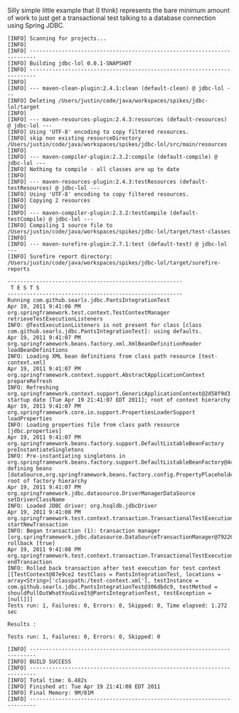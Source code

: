 Silly simple little example that (I think) represents the bare minimum amount of work to just get a transactional test talking to a database connection using Spring JDBC.

    [INFO] Scanning for projects...
    [INFO]                                                                         
    [INFO] ------------------------------------------------------------------------
    [INFO] Building jdbc-lol 0.0.1-SNAPSHOT
    [INFO] ------------------------------------------------------------------------
    [INFO] 
    [INFO] --- maven-clean-plugin:2.4.1:clean (default-clean) @ jdbc-lol ---
    [INFO] Deleting /Users/justin/code/java/workspaces/spikes/jdbc-lol/target
    [INFO] 
    [INFO] --- maven-resources-plugin:2.4.3:resources (default-resources) @ jdbc-lol ---
    [INFO] Using 'UTF-8' encoding to copy filtered resources.
    [INFO] skip non existing resourceDirectory /Users/justin/code/java/workspaces/spikes/jdbc-lol/src/main/resources
    [INFO] 
    [INFO] --- maven-compiler-plugin:2.3.2:compile (default-compile) @ jdbc-lol ---
    [INFO] Nothing to compile - all classes are up to date
    [INFO] 
    [INFO] --- maven-resources-plugin:2.4.3:testResources (default-testResources) @ jdbc-lol ---
    [INFO] Using 'UTF-8' encoding to copy filtered resources.
    [INFO] Copying 2 resources
    [INFO] 
    [INFO] --- maven-compiler-plugin:2.3.2:testCompile (default-testCompile) @ jdbc-lol ---
    [INFO] Compiling 1 source file to /Users/justin/code/java/workspaces/spikes/jdbc-lol/target/test-classes
    [INFO] 
    [INFO] --- maven-surefire-plugin:2.7.1:test (default-test) @ jdbc-lol ---
    [INFO] Surefire report directory: /Users/justin/code/java/workspaces/spikes/jdbc-lol/target/surefire-reports

    -------------------------------------------------------
     T E S T S
    -------------------------------------------------------
    Running com.github.searls.jdbc.PantsIntegrationTest
    Apr 19, 2011 9:41:06 PM org.springframework.test.context.TestContextManager retrieveTestExecutionListeners
    INFO: @TestExecutionListeners is not present for class [class com.github.searls.jdbc.PantsIntegrationTest]: using defaults.
    Apr 19, 2011 9:41:07 PM org.springframework.beans.factory.xml.XmlBeanDefinitionReader loadBeanDefinitions
    INFO: Loading XML bean definitions from class path resource [test-context.xml]
    Apr 19, 2011 9:41:07 PM org.springframework.context.support.AbstractApplicationContext prepareRefresh
    INFO: Refreshing org.springframework.context.support.GenericApplicationContext@2d58f9d3: startup date [Tue Apr 19 21:41:07 EDT 2011]; root of context hierarchy
    Apr 19, 2011 9:41:07 PM org.springframework.core.io.support.PropertiesLoaderSupport loadProperties
    INFO: Loading properties file from class path resource [jdbc.properties]
    Apr 19, 2011 9:41:07 PM org.springframework.beans.factory.support.DefaultListableBeanFactory preInstantiateSingletons
    INFO: Pre-instantiating singletons in org.springframework.beans.factory.support.DefaultListableBeanFactory@4cedf389: defining beans [dataSource,org.springframework.beans.factory.config.PropertyPlaceholderConfigurer#0,transactionManager,org.springframework.context.annotation.internalConfigurationAnnotationProcessor,org.springframework.context.annotation.internalAutowiredAnnotationProcessor,org.springframework.context.annotation.internalRequiredAnnotationProcessor,org.springframework.context.annotation.internalCommonAnnotationProcessor]; root of factory hierarchy
    Apr 19, 2011 9:41:07 PM org.springframework.jdbc.datasource.DriverManagerDataSource setDriverClassName
    INFO: Loaded JDBC driver: org.hsqldb.jdbcDriver
    Apr 19, 2011 9:41:08 PM org.springframework.test.context.transaction.TransactionalTestExecutionListener startNewTransaction
    INFO: Began transaction (1): transaction manager [org.springframework.jdbc.datasource.DataSourceTransactionManager@79226a77]; rollback [true]
    Apr 19, 2011 9:41:08 PM org.springframework.test.context.transaction.TransactionalTestExecutionListener endTransaction
    INFO: Rolled back transaction after test execution for test context [[TestContext@87e9ce2 testClass = PantsIntegrationTest, locations = array<String>['classpath:/test-context.xml'], testInstance = com.github.searls.jdbc.PantsIntegrationTest@306dbdc9, testMethod = shouldPullOutWhatYouGiveIt@PantsIntegrationTest, testException = [null]]]
    Tests run: 1, Failures: 0, Errors: 0, Skipped: 0, Time elapsed: 1.272 sec

    Results :

    Tests run: 1, Failures: 0, Errors: 0, Skipped: 0

    [INFO] ------------------------------------------------------------------------
    [INFO] BUILD SUCCESS
    [INFO] ------------------------------------------------------------------------
    [INFO] Total time: 6.482s
    [INFO] Finished at: Tue Apr 19 21:41:08 EDT 2011
    [INFO] Final Memory: 9M/81M
    [INFO] ------------------------------------------------------------------------
